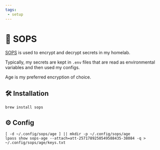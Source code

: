 ```yaml
---
tags:
 - setup
---
```

# :key: SOPS

[SOPS][1] is used to encrypt and decrypt secrets in my homelab.

Typically, my secrets are kept in `.env` files that are read as environmental variables and then used my configs.

Age is my preferred encryption of choice.

## :hammer_and_wrench: Installation

```shell
brew install sops
```

## :gear: Config

```shell
[ -d ~/.config/sops/age ] || mkdir -p ~/.config/sops/age
lpass show sops-age --attach=att-2571789250549588435-38084 -q > ~/.config/sops/age/keys.txt
```

[1]: <https://getsops.io/>
